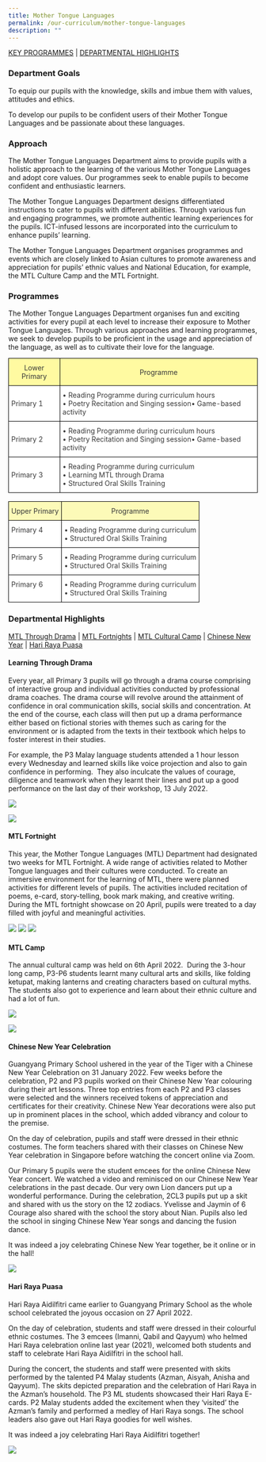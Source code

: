 ```yaml
---
title: Mother Tongue Languages
permalink: /our-curriculum/mother-tongue-languages
description: ""
---
```

<a href="#1">KEY PROGRAMMES</a> | <a href="#2">DEPARTMENTAL HIGHLIGHTS</a>

<a id="1"></a>

### Department Goals
To equip our pupils with the knowledge, skills and imbue them with values, attitudes and ethics.

To develop our pupils to be confident users of their Mother Tongue Languages and be passionate about these languages.

### Approach
The Mother Tongue Languages Department aims to provide pupils with a holistic approach to the learning of the various Mother Tongue Languages and adopt core values. Our programmes seek to enable pupils to become confident and enthusiastic learners.

The Mother Tongue Languages Department designs differentiated instructions to cater to pupils with different abilities. Through various fun and engaging programmes, we promote authentic learning experiences for the pupils. ICT-infused lessons are incorporated into the curriculum to enhance pupils’ learning.

The Mother Tongue Languages Department organises programmes and events which are closely linked to Asian cultures to promote awareness and appreciation for pupils’ ethnic values and National Education, for example, the MTL Culture Camp and the MTL Fortnight.

### Programmes
The Mother Tongue Languages Department organises fun and exciting activities for every pupil at each level to increase their exposure to Mother Tongue Languages. Through various approaches and learning programmes, we seek to develop pupils to be proficient in the usage and appreciation of the language, as well as to cultivate their love for the language.


<style type="text/css">
.tg  {border-collapse:collapse;border-spacing:0;margin:0px auto;}
.tg td{border-color:black;border-style:solid;border-width:1px;font-family:Arial, sans-serif;font-size:14px;
  overflow:hidden;padding:10px 5px;word-break:normal;}
.tg th{border-color:black;border-style:solid;border-width:1px;font-family:Arial, sans-serif;font-size:14px;
  font-weight:normal;overflow:hidden;padding:10px 5px;word-break:normal;}
.tg .tg-uypk{background-color:#FFFAA1;color:#3A3A3A;font-family:inherit;text-align:center;vertical-align:middle}
.tg .tg-owj7{background-color:#FFF;color:#3A3A3A;font-family:inherit;text-align:left;vertical-align:middle}
</style>
<table class="tg">
<tbody>
  <tr>
    <td class="tg-uypk"><span style="font-weight:inherit;font-style:inherit;background-color:#FFFAA1">Lower Primary</span></td>
    <td class="tg-uypk"><span style="font-weight:inherit;font-style:inherit;background-color:#FFFAA1">Programme</span></td>
  </tr>
  <tr>
    <td class="tg-owj7"><span style="font-weight:inherit;font-style:inherit">Primary 1</span></td>
    <td class="tg-owj7"><span style="font-weight:inherit;font-style:inherit">• Reading Programme during curriculum hours</span><br><span style="font-weight:inherit;font-style:inherit">• Poetry Recitation and Singing session• Game-based activity</span></td>
  </tr>
  <tr>
    <td class="tg-owj7"><span style="font-weight:inherit;font-style:inherit">Primary 2</span></td>
    <td class="tg-owj7"><span style="font-weight:inherit;font-style:inherit">• Reading Programme during curriculum hours</span><br><span style="font-weight:inherit;font-style:inherit">• Poetry Recitation and Singing session• Game-based activity</span></td>
  </tr>
  <tr>
    <td class="tg-owj7"><span style="font-weight:inherit;font-style:inherit">Primary 3</span></td>
    <td class="tg-owj7"><span style="font-weight:inherit;font-style:inherit">• Reading Programme during curriculum</span><br><span style="font-weight:inherit;font-style:inherit">• Learning MTL through Drama</span><br><span style="font-weight:inherit;font-style:inherit">• Structured Oral Skills Training</span></td>
  </tr>
</tbody>
</table>

<br>

<style type="text/css">
.tg  {border-collapse:collapse;border-spacing:0;margin:0px auto;}
.tg td{border-color:black;border-style:solid;border-width:1px;font-family:Arial, sans-serif;font-size:14px;
  overflow:hidden;padding:10px 5px;word-break:normal;}
.tg th{border-color:black;border-style:solid;border-width:1px;font-family:Arial, sans-serif;font-size:14px;
  font-weight:normal;overflow:hidden;padding:10px 5px;word-break:normal;}
.tg .tg-16fh{background-color:#FFF;color:#3A3A3A;font-family:inherit;text-align:left;vertical-align:top}
.tg .tg-znhh{background-color:#FCFAB8;color:#3A3A3A;font-family:inherit;text-align:center;vertical-align:middle}
</style>
<table class="tg">
<tbody>
  <tr>
    <td class="tg-znhh"><span style="font-weight:inherit;font-style:inherit;background-color:#FCFAB8">Upper Primary</span></td>
    <td class="tg-znhh"><span style="font-weight:inherit;font-style:inherit;background-color:#FCFAB8"> Programme</span></td>
  </tr>
  <tr>
    <td class="tg-16fh"><span style="font-weight:inherit;font-style:inherit"> Primary 4</span></td>
    <td class="tg-16fh"><span style="font-weight:inherit;font-style:inherit">• Reading Programme during curriculum</span><br><span style="font-weight:inherit;font-style:inherit">• Structured Oral Skills Training</span></td>
  </tr>
  <tr>
    <td class="tg-16fh"><span style="font-weight:inherit;font-style:inherit"> Primary 5</span></td>
    <td class="tg-16fh"><span style="font-weight:inherit;font-style:inherit">• Reading Programme during curriculum</span><br><span style="font-weight:inherit;font-style:inherit">• Structured Oral Skills Training</span></td>
  </tr>
  <tr>
    <td class="tg-16fh"><span style="font-weight:inherit;font-style:inherit"> Primary 6</span></td>
    <td class="tg-16fh"><span style="font-weight:inherit;font-style:inherit">• Reading Programme during curriculum</span><br><span style="font-weight:inherit;font-style:inherit">• Structured Oral Skills Training</span></td>
  </tr>
</tbody>
</table>

<a id="2"></a>

### Departmental Highlights

<a href="#3">MTL Through Drama</a> | <a href="#4">MTL Fortnights</a> | <a href="#5">MTL Cultural Camp</a> | <a href="#6">Chinese New Year</a> | <a href="#7">Hari Raya Puasa</a>


<a id="3"></a>
#### Learning Through Drama

Every year, all Primary 3 pupils will go through a drama course comprising of interactive group and individual activities conducted by professional drama coaches. The drama course will revolve around the attainment of confidence in oral communication skills, social skills and concentration. At the end of the course, each class will then put up a drama performance either based on fictional stories with themes such as caring for the environment or is adapted from the texts in their textbook which helps to foster interest in their studies.

For example, the P3 Malay language students attended a 1 hour lesson every Wednesday and learned skills like voice projection and also to gain confidence in performing.  They also inculcate the values of courage, diligence and teamwork when they learnt their lines and put up a good performance on the last day of their workshop, 13 July 2022.

![](/images/drama1.png)

![](/images/d2.png)

<a id="4"></a>
#### MTL Fortnight

This year, the Mother Tongue Languages (MTL) Department had designated two weeks for MTL Fortnight. A wide range of activities related to Mother Tongue languages and their cultures were conducted. To create an immersive environment for the learning of MTL, there were planned activities for different levels of pupils. The activities included recitation of poems, e-card, story-telling, book mark making, and creative writing. During the MTL fortnight showcase on 20 April, pupils were treated to a day filled with joyful and meaningful activities.

![](/images/fn1.png)
![](/images/fn2.png)
![](/images/fn3.png)

<a id="5"></a>

#### MTL Camp

The annual cultural camp was held on 6th April 2022.  During the 3-hour long camp, P3-P6 students learnt many cultural arts and skills, like folding ketupat, making lanterns and creating characters based on cultural myths. The students also got to experience and learn about their ethnic culture and had a lot of fun.

![](/images/c1.png)

![](/images/c2.png)

<a id="6"></a>

#### Chinese New Year Celebration

Guangyang Primary School ushered in the year of the Tiger with a Chinese New Year Celebration on 31 January 2022. Few weeks before the celebration, P2 and P3 pupils worked on their Chinese New Year colouring during their art lessons. Three top entries from each P2 and P3 classes were selected and the winners received tokens of appreciation and certificates for their creativity. Chinese New Year decorations were also put up in prominent places in the school, which added vibrancy and colour to the premise.

On the day of celebration, pupils and staff were dressed in their ethnic costumes. The form teachers shared with their classes on Chinese New Year celebration in Singapore before watching the concert online via Zoom.

Our Primary 5 pupils were the student emcees for the online Chinese New Year concert. We watched a video and reminisced on our Chinese New Year celebrations in the past decade. Our very own Lion dancers put up a wonderful performance. During the celebration, 2CL3 pupils put up a skit and shared with us the story on the 12 zodiacs. Yvelisse and Jaymin of 6 Courage also shared with the school the story about Nian. Pupils also led the school in singing Chinese New Year songs and dancing the fusion dance.

It was indeed a joy celebrating Chinese New Year together, be it online or in the hall!

![](/images/cny1.png)

<a id="7"></a>

#### Hari Raya Puasa

Hari Raya Aidilfitri came earlier to Guangyang Primary School as the whole school celebrated the joyous occasion on 27 April 2022.

On the day of celebration, students and staff were dressed in their colourful ethnic costumes.  The 3 emcees (Imanni, Qabil and Qayyum) who helmed Hari Raya celebration online last year (2021), welcomed both students and staff to celebrate Hari Raya Aidilfitri in the school hall.

During the concert, the students and staff were presented with skits performed by the talented P4 Malay students (Azman, Aisyah, Anisha and Qayyum).  The skits depicted preparation and the celebration of Hari Raya in the Azman’s household.  The P3 ML students showcased their Hari Raya E-cards.  P2 Malay students added the excitement when they ‘visited’ the Azman’s family and performed a medley of Hari Raya songs.  The school leaders also gave out Hari Raya goodies for well wishes.

It was indeed a joy celebrating Hari Raya Aidilfitri together!

![](/images/hrp.png)